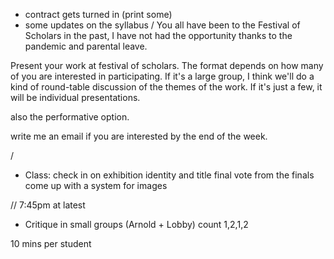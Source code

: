 - contract gets turned in (print some)
- some updates on the syllabus
/
You all have been to the Festival of Scholars in the past, I have not had the opportunity thanks to the pandemic and parental leave.

Present your work at festival of scholars. The format depends on how many of you are interested in participating. If it's a large group, I think we'll do a kind of round-table discussion of the themes of the work. If it's just a few, it will be individual presentations.

also the performative option.

write me an email if you are interested by the end of the week.

/
- Class: check in on exhibition identity and title
final vote from the finals
come up with a system for images

// 7:45pm at latest

- Critique in small groups (Arnold + Lobby)
count 1,2,1,2

10 mins per student
